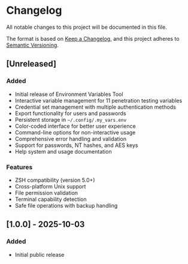 # Changelog

All notable changes to this project will be documented in this file.

The format is based on [Keep a Changelog](https://keepachangelog.com/en/1.0.0/),
and this project adheres to [Semantic Versioning](https://semver.org/spec/v2.0.0.html).

## [Unreleased]

### Added

- Initial release of Environment Variables Tool
- Interactive variable management for 11 penetration testing variables
- Credential set management with multiple authentication methods
- Export functionality for users and passwords
- Persistent storage in `~/.config/.my_vars.env`
- Color-coded interface for better user experience
- Command-line options for non-interactive usage
- Comprehensive error handling and validation
- Support for passwords, NT hashes, and AES keys
- Help system and usage documentation

### Features

- ZSH compatibility (version 5.0+)
- Cross-platform Unix support
- File permission validation
- Terminal capability detection
- Safe file operations with backup handling

## [1.0.0] - 2025-10-03

### Added

- Initial public release
